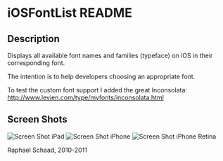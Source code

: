 iOSFontList README
==================

Description
-----------
Displays all available font names and families (typeface) on iOS in their corresponding font.

The intention is to help developers choosing an appropriate font.

To test the custom font support I added the great Inconsolata: http://www.levien.com/type/myfonts/inconsolata.html

Screen Shots
------------
![Screen Shot iPad](http://f.cl.ly/items/0X1T3g1H2q2F2H0J2S1D/iOSFontListScreenShotPad.png)
![Screen Shot iPhone](http://f.cl.ly/items/2c0T413X2i0q342i3j2q/iOSFontListScreenShotPhone.png)
![Screen Shot iPhone Retina](http://f.cl.ly/items/340F25440v0c1w0O2x1y/iOSFontListScreenShotPhoneRetina.png)


Raphael Schaad, 2010-2011
